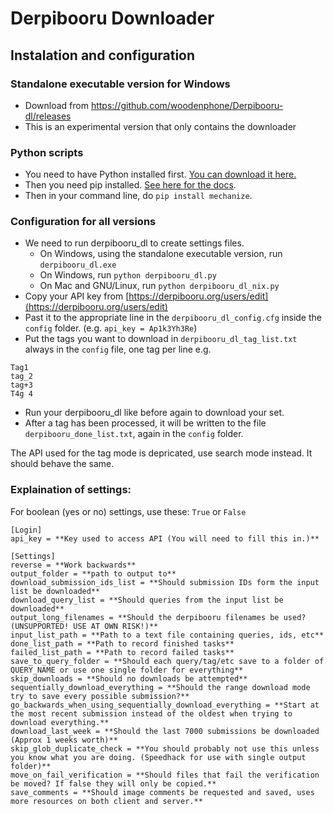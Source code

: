 # Derpibooru Downloader

## Instalation and configuration
### Standalone executable version for Windows
- Download from https://github.com/woodenphone/Derpibooru-dl/releases
- This is an experimental version that only contains the downloader

### Python scripts
- You need to have Python installed first. [You can download it here.
](https://www.python.org/download/)
- Then you need pip installed. [See here for the docs](http://pip.readthedocs.org/en/latest/installing.html).
- Then in your command line, do `pip install mechanize`.

### Configuration for all versions
- We need to run derpibooru_dl to create settings files.
    - On Windows, using the standalone executable version, run `derpibooru_dl.exe`
    - On Windows, run `python derpibooru_dl.py`
    - On Mac and GNU/Linux, run `python derpibooru_dl_nix.py`
- Copy your API key from [https://derpibooru.org/users/edit](https://derpibooru.org/users/edit)
- Past it to the appropriate line in the `derpibooru_dl_config.cfg` inside the `config` folder. (e.g. `api_key = Ap1k3Yh3Re`)
- Put the tags you want to download in `derpibooru_dl_tag_list.txt` always in the `config` file, one tag per line e.g.

````
Tag1
tag_2
tag+3
T4g 4
````
- Run your derpibooru_dl like before again to download your set.
- After a tag has been processed, it will be written to the file `derpibooru_done_list.txt`, again in the `config` folder.

The API used for the tag mode is depricated, use search mode instead. It should behave the same.



### Explaination of settings:
For boolean (yes or no) settings, use these: `True` or `False`

````
[Login]
api_key = **Key used to access API (You will need to fill this in.)**

[Settings]
reverse = **Work backwards**
output_folder = **path to output to**
download_submission_ids_list = **Should submission IDs form the input list be downloaded**
download_query_list = **Should queries from the input list be downloaded**
output_long_filenames = **Should the derpibooru filenames be used? (UNSUPPORTED! USE AT OWN RISK!)**
input_list_path = **Path to a text file containing queries, ids, etc**
done_list_path = **Path to record finished tasks**
failed_list_path = **Path to record failed tasks**
save_to_query_folder = **Should each query/tag/etc save to a folder of QUERY_NAME or use one single folder for everything**
skip_downloads = **Should no downloads be attempted**
sequentially_download_everything = **Should the range download mode try to save every possible submission?**
go_backwards_when_using_sequentially_download_everything = **Start at the most recent submission instead of the oldest when trying to download everything.**
download_last_week = **Should the last 7000 submissions be downloaded (Approx 1 weeks worth)**
skip_glob_duplicate_check = **You should probably not use this unless you know what you are doing. (Speedhack for use with single output folder)**
move_on_fail_verification = **Should files that fail the verification be moved? If false they will only be copied.**
save_comments = **Should image comments be requested and saved, uses more resources on both client and server.**
````
